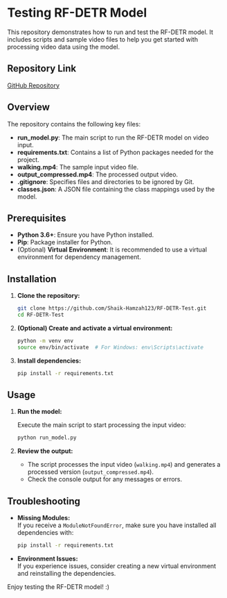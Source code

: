 # Testing RF-DETR Model

This repository demonstrates how to run and test the RF-DETR model. It includes scripts and sample video files to help you get started with processing video data using the model.

## Repository Link

[GitHub Repository](https://github.com/Shaik-Hamzah123/RF-DETR-Test)

## Overview

The repository contains the following key files:
- **run_model.py**: The main script to run the RF-DETR model on video input.
- **requirements.txt**: Contains a list of Python packages needed for the project.
- **walking.mp4**: The sample input video file.
- **output_compressed.mp4**: The processed output video.
- **.gitignore**: Specifies files and directories to be ignored by Git.
- **classes.json**: A JSON file containing the class mappings used by the model.

## Prerequisites

- **Python 3.6+**: Ensure you have Python installed.
- **Pip**: Package installer for Python.
- (Optional) **Virtual Environment**: It is recommended to use a virtual environment for dependency management.

## Installation

1. **Clone the repository:**

   ```bash
   git clone https://github.com/Shaik-Hamzah123/RF-DETR-Test.git
   cd RF-DETR-Test
   ```

2. **(Optional) Create and activate a virtual environment:**

   ```bash
   python -m venv env
   source env/bin/activate  # For Windows: env\Scripts\activate
   ```

3. **Install dependencies:**

   ```bash
   pip install -r requirements.txt
   ```

## Usage

1. **Run the model:**

   Execute the main script to start processing the input video:

   ```bash
   python run_model.py
   ```

2. **Review the output:**

   - The script processes the input video (`walking.mp4`) and generates a processed version (`output_compressed.mp4`).
   - Check the console output for any messages or errors.

## Troubleshooting

- **Missing Modules:**  
  If you receive a `ModuleNotFoundError`, make sure you have installed all dependencies with:
  
  ```bash
  pip install -r requirements.txt
  ```

- **Environment Issues:**  
  If you experience issues, consider creating a new virtual environment and reinstalling the dependencies.


Enjoy testing the RF-DETR model! :) 
